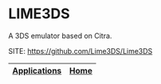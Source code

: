 # LIME3DS

 A 3DS emulator based on Citra.

 SITE: https://github.com/Lime3DS/Lime3DS

 | [Applications](https://portable-linux-apps.github.io/apps.html) | [Home](https://portable-linux-apps.github.io)
 | --- | --- |
